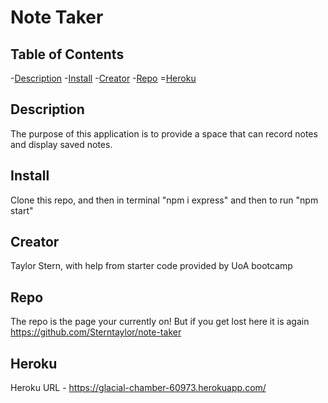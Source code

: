 # Note Taker

## Table of Contents
-[Description](#Description)
-[Install](#Install)
-[Creator](#Creator)
-[Repo](#Repo)
=[Heroku](#Heroku)

## Description
The purpose of this application is to provide a space that can record notes and display saved notes.

## Install
Clone this repo, and then in terminal "npm i express" and then to run "npm start"

## Creator
Taylor Stern, with help from starter code provided by UoA bootcamp

## Repo 
 The repo is the page your currently on! But if you get lost here it is again</br>
 https://github.com/Sterntaylor/note-taker

## Heroku

Heroku URL - https://glacial-chamber-60973.herokuapp.com/ 